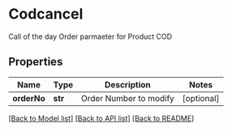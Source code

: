 # Codcancel

Call of the day Order parmaeter for Product COD
## Properties
Name | Type | Description | Notes
------------ | ------------- | ------------- | -------------
**orderNo** | **str** | Order Number to modify | [optional] 

[[Back to Model list]](../README.md#documentation-for-models) [[Back to API list]](../README.md#documentation-for-api-endpoints) [[Back to README]](../README.md)


